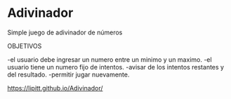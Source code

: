 # Adivinador
Simple juego de adivinador de números


OBJETIVOS

-el usuario debe ingresar un numero entre un minimo y un maximo.
-el usuario tiene un numero fijo de intentos.
-avisar de los intentos restantes y del resultado.
-permitir jugar nuevamente.

 https://lipitt.github.io/Adivinador/
